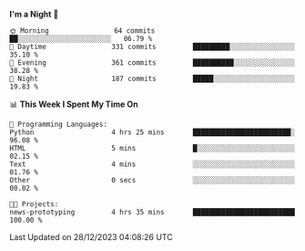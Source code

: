 <!--START_SECTION:waka-->
**I'm a Night 🦉** 

```text
🌞 Morning                64 commits          ██░░░░░░░░░░░░░░░░░░░░░░░   06.79 % 
🌆 Daytime                331 commits         █████████░░░░░░░░░░░░░░░░   35.10 % 
🌃 Evening                361 commits         ██████████░░░░░░░░░░░░░░░   38.28 % 
🌙 Night                  187 commits         █████░░░░░░░░░░░░░░░░░░░░   19.83 % 
```


📊 **This Week I Spent My Time On** 

```text
💬 Programming Languages: 
Python                   4 hrs 25 mins       ████████████████████████░   96.08 % 
HTML                     5 mins              █░░░░░░░░░░░░░░░░░░░░░░░░   02.15 % 
Text                     4 mins              ░░░░░░░░░░░░░░░░░░░░░░░░░   01.76 % 
Other                    0 secs              ░░░░░░░░░░░░░░░░░░░░░░░░░   00.02 % 

🐱‍💻 Projects: 
news-prototyping         4 hrs 35 mins       █████████████████████████   100.00 % 
```


 Last Updated on 28/12/2023 04:08:26 UTC
<!--END_SECTION:waka-->
